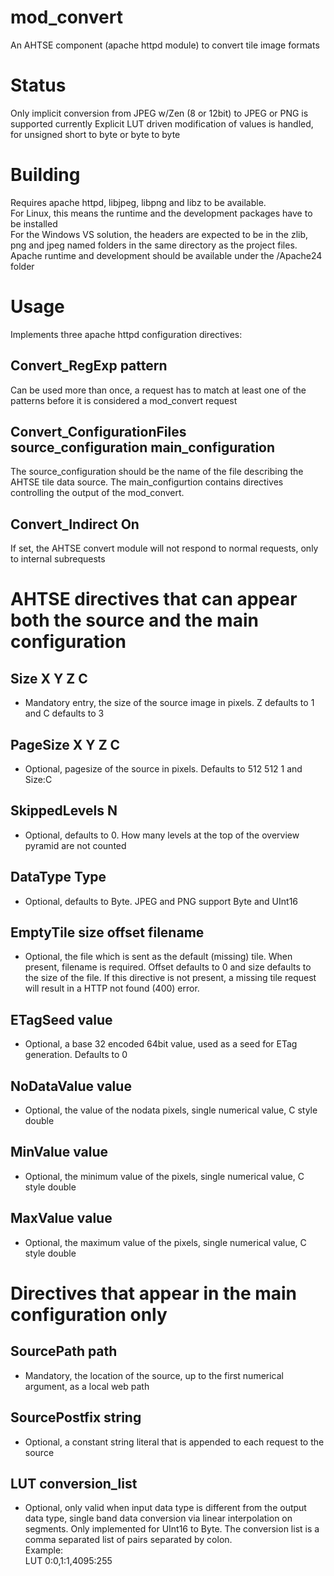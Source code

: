 # mod_convert

An AHTSE component (apache httpd module) to convert tile image formats


# Status

Only implicit conversion from JPEG w/Zen (8 or 12bit) to JPEG or PNG is supported currently
Explicit LUT driven modification of values is handled, for unsigned short to byte or byte to byte

# Building

Requires apache httpd, libjpeg, libpng and libz to be available.  
For Linux, this means the runtime and the development packages have to be installed  
For the Windows VS solution, the headers are expected to be in the zlib, png and jpeg named folders in the same directory as the project files.  Apache runtime and development should be available under the /Apache24 folder

# Usage

Implements three apache httpd configuration directives:

## Convert_RegExp pattern
Can be used more than once, a request has to match at least one of the patterns before it is considered a mod_convert request

## Convert_ConfigurationFiles source_configuration main_configuration
The source_configuration should be the name of the file describing the AHTSE tile data source.  The main_configurtion contains directives controlling the output of the mod_convert.

## Convert_Indirect On
If set, the AHTSE convert module will not respond to normal requests, only to internal subrequests

# AHTSE directives that can appear both the source and the main configuration

## Size X Y Z C
- Mandatory entry, the size of the source image in pixels.  Z defaults to 1 and C defaults to 3

## PageSize X Y Z C
- Optional, pagesize of the source in pixels.  Defaults to 512 512 1 and Size:C

## SkippedLevels N
- Optional, defaults to 0.  How many levels at the top of the overview pyramid are not counted

## DataType Type
- Optional, defaults to Byte.  JPEG and PNG support Byte and UInt16

## EmptyTile size offset filename
- Optional, the file which is sent as the default (missing) tile.  When present, filename is required.  Offset defaults to 0 and size defaults to the size of the file.
If this directive is not present, a missing tile request will result in a HTTP not found (400) error.

## ETagSeed value
- Optional, a base 32 encoded 64bit value, used as a seed for ETag generation.  Defaults to 0

## NoDataValue value
- Optional, the value of the nodata pixels, single numerical value, C style double

## MinValue value
- Optional, the minimum value of the pixels, single numerical value, C style double

## MaxValue value
- Optional, the maximum value of the pixels, single numerical value, C style double

# Directives that appear in the main configuration only

## SourcePath path
- Mandatory, the location of the source, up to the first numerical argument, as a local web path

## SourcePostfix string
- Optional, a constant string literal that is appended to each request to the source

## LUT conversion_list
- Optional, only valid when input data type is different from the output data type, single band data conversion via linear interpolation on segments.
Only implemented for UInt16 to Byte.
The conversion list is a comma separated list of pairs separated by colon.  
Example:  
LUT 0:0,1:1,4095:255
